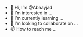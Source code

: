- 👋 Hi, I’m @Abhayjad
- 👀 I’m interested in ...
- 🌱 I’m currently learning ...
- 💞️ I’m looking to collaborate on ...
- 📫 How to reach me ...

<!---
Abhayjad/Abhayjad is a ✨ special ✨ repository because its `README.md` (this file) appears on your GitHub profile.
You can click the Preview link to take a look at your changes.
--->
